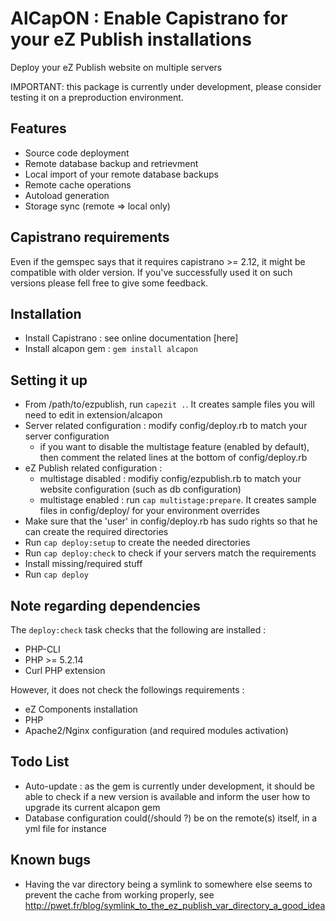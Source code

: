 # AlCapON : Enable Capistrano for your eZ Publish installations

Deploy your eZ Publish website on multiple servers

IMPORTANT: this package is currently under development, please consider testing it on a preproduction environment.

## Features

* Source code deployment
* Remote database backup and retrievment
* Local import of your remote database backups
* Remote cache operations
* Autoload generation
* Storage sync (remote => local only)

## Capistrano requirements

Even if the gemspec says that it requires capistrano >= 2.12, it might be
compatible with older version. If you've successfully used it on such versions
please fell free to give some feedback.

## Installation

* Install Capistrano : see online documentation [here]
* Install alcapon gem : `gem install alcapon`

## Setting it up

* From /path/to/ezpublish, run `capezit .`. It creates sample files you will need to edit in extension/alcapon
* Server related configuration : modify config/deploy.rb to match your server configuration
	* if you want to disable the multistage feature (enabled by default), then comment the related lines at the bottom of config/deploy.rb
* eZ Publish related configuration :
	* multistage disabled : modifiy config/ezpublish.rb to match your website configuration (such as db configuration)
	* multistage enabled : run `cap multistage:prepare`. It creates sample files in config/deploy/ for your environment overrides
* Make sure that the 'user' in config/deploy.rb has sudo rights so that he can create the required directories
* Run `cap deploy:setup` to create the needed directories
* Run `cap deploy:check` to check if your servers match the requirements
* Install missing/required stuff
* Run `cap deploy`

## Note regarding dependencies

The `deploy:check` task checks that the following are installed :
* PHP-CLI
* PHP >= 5.2.14
* Curl PHP extension

However, it does not check the followings requirements :
* eZ Components installation
* PHP
* Apache2/Nginx configuration (and required modules activation)

## Todo List

* Auto-update : as the gem is currently under development, it should be able to check if a new version is available and inform the user how to upgrade its current alcapon gem
* Database configuration could(/should ?) be on the remote(s) itself, in a yml file for instance

## Known bugs

* Having the var directory being a symlink to somewhere else seems to prevent the cache from working properly, see http://pwet.fr/blog/symlink_to_the_ez_publish_var_directory_a_good_idea